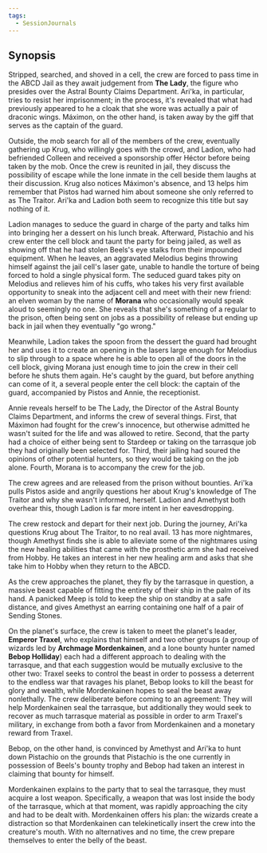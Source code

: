 ```yaml
---
tags:
  - SessionJournals
---
```


## Synopsis

Stripped, searched, and shoved in a cell, the crew are forced to pass time in the ABCD Jail as they await judgement from **The Lady**, the figure who presides over the Astral Bounty Claims Department. Ari'ka, in particular, tries to resist her imprisonment; in the process, it's revealed that what had previously appeared to he a cloak that she wore was actually a pair of draconic wings. Máximon, on the other hand, is taken away by the giff that serves as the captain of the guard. 

Outside, the mob search for all of the members of the crew, eventually gathering up Krug, who willingly goes with the crowd, and Ladion, who had befriended Colleen and received a sponsorship offer Héctor before being taken by the mob. Once the crew is reunited in jail, they discuss the possibility of escape while the lone inmate in the cell beside them laughs at their discussion. Krug also notices Máximon's absence, and 13 helps him remember that Pistos had warned him about someone she only referred to as The Traitor. Ari'ka and Ladion both seem to recognize this title but say nothing of it. 

Ladion manages to seduce the guard in charge of the party and talks him into bringing her a dessert on his lunch break. Afterward, Pistachio and his crew enter the cell block and taunt the party for being jailed, as well as showing off that he had stolen Beels's eye stalks from their impounded equipment. When he leaves, an aggravated Melodius begins throwing himself against the jail cell's laser gate, unable to handle the torture of being forced to hold a single physical form. The seduced guard takes pity on Melodius and relieves him of his cuffs, who takes his very first available opportunity to sneak into the adjacent cell and meet with their new friend: an elven woman by the name of **Morana** who occasionally would speak aloud to seemingly no one. She reveals that she's something of a regular to the prison, often being sent on jobs as a possibility of release but ending up back in jail when they eventually "go wrong."

Meanwhile, Ladion takes the spoon from the dessert the guard had brought her and uses it to create an opening in the lasers large enough for Melodius to slip through to a space where he is able to open all of the doors in the cell block, giving Morana just enough time to join the crew in their cell before he shuts them again. He's caught by the guard, but before anything can come of it, a several people enter the cell block: the captain of the guard, accompanied by Pistos and Annie, the receptionist. 

Annie reveals herself to be The Lady, the Director of the Astral Bounty Claims Department, and informs the crew of several things. First, that Máximon had fought for the crew's innocence, but otherwise admitted he wasn't suited for the life and was allowed to retire. Second, that the party had a choice of either being sent to Stardeep or taking on the tarrasque job they had originally been selected for. Third, their jailing had soured the opinions of other potential hunters, so they would be taking on the job alone. Fourth, Morana is to accompany the crew for the job. 

The crew agrees and are released from the prison without bounties. Ari'ka pulls Pistos aside and angrily questions her about Krug's knowledge of The Traitor and why she wasn't informed, herself. Ladion and Amethyst both overhear this, though Ladion is far more intent in her eavesdropping. 

The crew restock and depart for their next job. During the journey, Ari'ka questions Krug about The Traitor, to no real avail. 13 has more nightmares, though Amethyst finds she is able to alleviate some of the nightmares using the new healing abilities that came with the prosthetic arm she had received from Hobby. He takes an interest in her new healing arm and asks that she take him to Hobby when they return to the ABCD. 

As the crew approaches the planet, they fly by the tarrasque in question, a massive beast capable of fitting the entirety of their ship in the palm of its hand. A panicked Meep is told to keep the ship on standby at a safe distance, and gives Amethyst an earring containing one half of a pair of Sending Stones. 

On the planet's surface, the crew is taken to meet the planet's leader, **Emperor Traxel**, who explains that himself and two other groups (a group of wizards led by **Archmage Mordenkainen**, and a lone bounty hunter named **Bebop Holliday**) each had a different approach to dealing with the tarrasque, and that each suggestion would be mutually exclusive to the other two: Traxel seeks to control the beast in order to possess a deterrent to the endless war that ravages his planet, Bebop looks to kill the beast for glory and wealth, while Mordenkainen hopes to seal the beast away nonlethally. The crew deliberate before coming to an agreement: They will help Mordenkainen seal the tarrasque, but additionally they would seek to recover as much tarrasque material as possible in order to arm Traxel's military, in exchange from both a favor from Mordenkainen and a monetary reward from Traxel. 

Bebop, on the other hand, is convinced by Amethyst and Ari'ka to hunt down Pistachio on the grounds that Pistachio is the one currently in possession of Beels's bounty trophy and Bebop had taken an interest in claiming that bounty for himself. 

Mordenkainen explains to the party that to seal the tarrasque, they must acquire a lost weapon. Specifically, a weapon that was lost inside the body of the tarrasque, which at that moment, was rapidly approaching the city and had to be dealt with. Mordenkainen offers his plan: the wizards create a distraction so that Mordenkainen can telekinetically insert the crew into the creature's mouth. With no alternatives and no time, the crew prepare themselves to enter the belly of the beast. 
